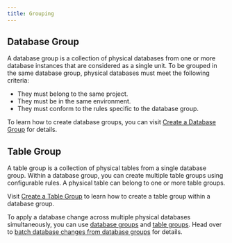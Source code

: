 ```yaml
---
title: Grouping
---
```


## Database Group

A database group is a collection of physical databases from one or more database instances that are considered as a single unit. To be grouped in the same database group, physical databases must meet the following criteria:

- They must belong to the same project.
- They must be in the same environment.
- They must conform to the rules specific to the database group.

To learn how to create database groups, you can visit [Create a Database Group](/content/docs/change-database/batch-change#create_a_database_group) for details.

## Table Group

A table group is a collection of physical tables from a single database group. Within a database group, you can create multiple table groups using configurable rules. A physical table can belong to one or more table groups.

Visit [Create a Table Group](/content/docs/change-database/batch-change#create_a_table_group) to learn how to create a table group within a database group.

To apply a database change across multiple physical databases simultaneously, you can use [database groups](/content/docs/concepts/grouping#database_group) and [table groups](/content/docs/concepts/grouping#table_group). Head over to [batch database changes from database groups](/content/docs/change-database/batch-change#change-databases-from-database-groups) for details.
